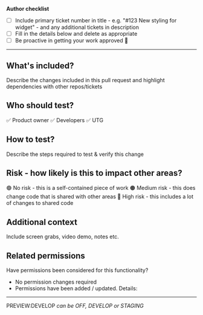 **Author checklist**

- [ ] Include primary ticket number in title - e.g. "#123 New styling for widget" - and any additional tickets in description
- [ ] Fill in the details below and delete as appropriate
- [ ] Be proactive in getting your work approved 💪

---
## What's included?
Describe the changes included in this pull request and highlight dependencies with other repos/tickets

## Who should test?
✅ Product owner
✅ Developers
✅ UTG

## How to test?
Describe the steps required to test & verify this change

## Risk - how likely is this to impact other areas?
🟢 No risk - this is a self-contained piece of work
🟠 Medium risk - this does change code that is shared with other areas
🔴 High risk - this includes a lot of changes to shared code

## Additional context
Include screen grabs, video demo, notes etc.

## Related permissions
Have permissions been considered for this functionality?
- No permission changes required
- Permissions have been added / updated. Details:

---
PREVIEW:DEVELOP
_can be OFF, DEVELOP or STAGING_
